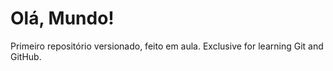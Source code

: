 # Olá, Mundo!
 Primeiro repositório versionado, feito em aula. Exclusive for learning Git and GitHub.
